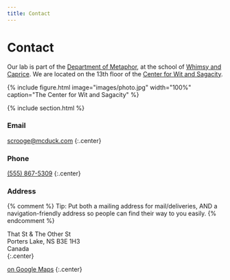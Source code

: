 ```yaml
---
title: Contact
---
```


# <i class="fas fa-envelope"></i>Contact

Our lab is part of the [Department of Metaphor](), at the school of [Whimsy and Caprice]().
We are located on the 13th floor of the [Center for Wit and Sagacity]().

{%
  include figure.html
  image="images/photo.jpg"
  width="100%"
  caption="The Center for Wit and Sagacity"
%}

{% include section.html %}

### Email

[scrooge@mcduck.com](mailto:scrooge@mcduck.com)
{:.center}

### Phone

[(555) 867-5309](tel:+1-555-867-5309)
{:.center}

### Address

{% comment %}
Tip: Put both a mailing address for mail/deliveries, AND a navigation-friendly
address so people can find their way to you easily.
{% endcomment %}

That St & The Other St  
Porters Lake, NS B3E 1H3  
Canada  
{:.center}

[<i class="fas fa-external-link-alt"></i> on Google Maps](https://www.google.com/maps/place/That+St+%26+The+Other+St,+Porters+Lake,+NS+B3E+1H3,+Canada/@44.7389237,-63.3033296,20.78z/data=!4m5!3m4!1s0x4b5a31023bb02565:0xb9505694e83a53d7!8m2!3d44.7389353!4d-63.3030828)
{:.center}
